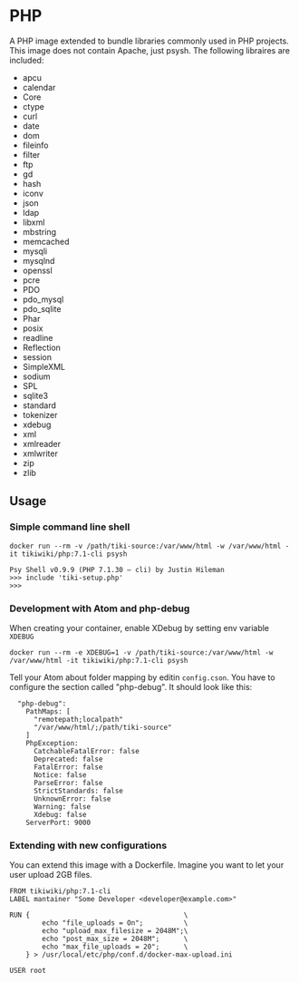 # PHP

A PHP image extended to bundle libraries commonly used in PHP projects. This image
does not contain Apache, just psysh. The following libraires are included:

* apcu
* calendar
* Core
* ctype
* curl
* date
* dom
* fileinfo
* filter
* ftp
* gd
* hash
* iconv
* json
* ldap
* libxml
* mbstring
* memcached
* mysqli
* mysqlnd
* openssl
* pcre
* PDO
* pdo_mysql
* pdo_sqlite
* Phar
* posix
* readline
* Reflection
* session
* SimpleXML
* sodium
* SPL
* sqlite3
* standard
* tokenizer
* xdebug
* xml
* xmlreader
* xmlwriter
* zip
* zlib

## Usage

### Simple command line shell

```
docker run --rm -v /path/tiki-source:/var/www/html -w /var/www/html -it tikiwiki/php:7.1-cli psysh

Psy Shell v0.9.9 (PHP 7.1.30 — cli) by Justin Hileman
>>> include 'tiki-setup.php'
>>> 
```


### Development with Atom and php-debug

When creating your container, enable XDebug by setting env variable `XDEBUG`

```
docker run --rm -e XDEBUG=1 -v /path/tiki-source:/var/www/html -w /var/www/html -it tikiwiki/php:7.1-cli psysh
```

Tell your Atom about folder mapping by editin `config.cson`. You have to configure the
section called "php-debug". It should look like this:

```
  "php-debug":
    PathMaps: [
      "remotepath;localpath"
      "/var/www/html/;/path/tiki-source"
    ]
    PhpException:
      CatchableFatalError: false
      Deprecated: false
      FatalError: false
      Notice: false
      ParseError: false
      StrictStandards: false
      UnknownError: false
      Warning: false
      Xdebug: false
    ServerPort: 9000
```


### Extending with new configurations

You can extend this image with a Dockerfile. Imagine you want to let your user
upload 2GB files.


```
FROM tikiwiki/php:7.1-cli
LABEL mantainer "Some Developer <developer@example.com>"

RUN {                                      \
        echo "file_uploads = On";          \
        echo "upload_max_filesize = 2048M";\
        echo "post_max_size = 2048M";      \
        echo "max_file_uploads = 20";      \
    } > /usr/local/etc/php/conf.d/docker-max-upload.ini

USER root
```
